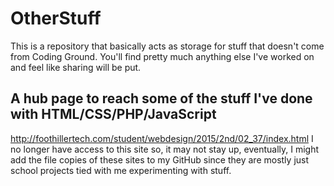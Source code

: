 # OtherStuff
This is a repository that basically acts as storage for stuff that doesn't come from Coding Ground. You'll find pretty much anything else I've worked on and feel like sharing will be put.

## A hub page to reach some of the stuff I've done with HTML/CSS/PHP/JavaScript
http://foothillertech.com/student/webdesign/2015/2nd/02_37/index.html I no longer have access to this site so, it may not stay up, eventually, I might add the file copies of these sites to my GitHub since they are mostly just school projects tied with me experimenting with stuff.
